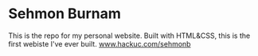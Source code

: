 Sehmon Burnam
=======
This is the repo for my personal website. Built with HTML&CSS, this is the first webiste I've ever built. 
www.hackuc.com/sehmonb
